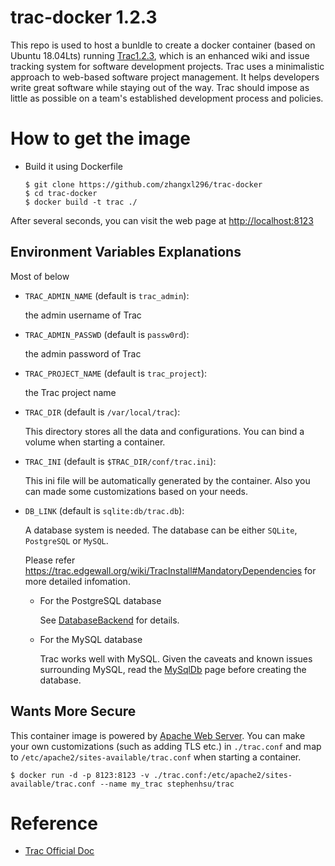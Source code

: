 # trac-docker 1.2.3


This repo is used to host a bunldle to create a docker container (based on
Ubuntu 18.04Lts) running [Trac1.2.3](http://trac.edgewall.org),
which is an enhanced wiki and issue tracking system for software development
projects. Trac uses a minimalistic approach to web-based software project
management. It helps developers write great software while staying out of
the way. Trac should impose as little as possible on a team's established
development process and policies.


# How to get the image

* Build it using Dockerfile

    ```ssh
    $ git clone https://github.com/zhangxl296/trac-docker
    $ cd trac-docker
    $ docker build -t trac ./
    ```


After several seconds, you can visit the web page at
<http://localhost:8123>

## Environment Variables Explanations

Most of below

* `TRAC_ADMIN_NAME` (default is `trac_admin`):

    the admin username of Trac

* `TRAC_ADMIN_PASSWD` (default is `passw0rd`):

    the admin password of Trac

* `TRAC_PROJECT_NAME` (default is `trac_project`):

    the Trac project name

* `TRAC_DIR` (default is `/var/local/trac`):

    This directory stores all the data and configurations. You can bind a volume
    when starting a container.

* `TRAC_INI` (default is `$TRAC_DIR/conf/trac.ini`):

    This ini file will be automatically generated by the container.
    Also you can made some customizations based on your needs.

* `DB_LINK` (default is `sqlite:db/trac.db`):

    A database system is needed. The database can be either `SQLite`,
    `PostgreSQL` or `MySQL`.

    Please refer <https://trac.edgewall.org/wiki/TracInstall#MandatoryDependencies>
    for more detailed infomation.

    * For the PostgreSQL database

        See [DatabaseBackend](https://trac.edgewall.org/intertrac/DatabaseBackend%23Postgresql) for details.

    * For the MySQL database

        Trac works well with MySQL.
        Given the caveats and known issues surrounding MySQL,
        read the [MySqlDb](https://trac.edgewall.org/intertrac/MySqlDb) page
        before creating the database.


## Wants More Secure

This container image is powered by [Apache Web Server](https://httpd.apache.org/).
You can make your own customizations (such as adding TLS etc.) in
`./trac.conf` and map to `/etc/apache2/sites-available/trac.conf` when
starting a container.

```
$ docker run -d -p 8123:8123 -v ./trac.conf:/etc/apache2/sites-available/trac.conf --name my_trac stephenhsu/trac
```

# Reference

* [Trac Official Doc](https://trac.edgewall.org/wiki/TracGuide)